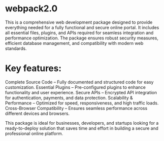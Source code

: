 # webpack2.0
This is a comprehensive web development package designed to provide everything needed for a fully functional and secure online portal. It includes all essential files, plugins, and APIs required for seamless integration and performance optimization. The package ensures robust security measures, efficient database management, and compatibility with modern web standards.

# Key features:

Complete Source Code – Fully documented and structured code for easy customization.
Essential Plugins – Pre-configured plugins to enhance functionality and user experience.
Secure APIs – Encrypted API integration for authentication, payments, and data protection.
Scalability & Performance – Optimized for speed, responsiveness, and high traffic loads.
Cross-Browser Compatibility – Ensures seamless performance across different devices and browsers.

This package is ideal for businesses, developers, and startups looking for a ready-to-deploy solution that saves time and effort in building a secure and professional online platform.
